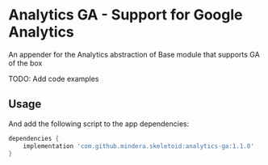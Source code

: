 # Analytics GA - Support for Google Analytics

An appender for the Analytics abstraction of Base module that supports GA of the box

TODO: Add code examples

## Usage
And add the following script to the app dependencies:

```groovy
dependencies {
    implementation 'com.github.mindera.skeletoid:analytics-ga:1.1.0'
}
```